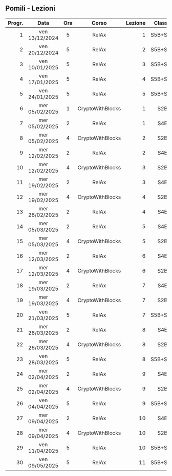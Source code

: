 ## Pomili - Lezioni

|Progr.| Data | Ora | Corso | Lezione | Classe |
|--:|:-:|:-:|:-:|--:|:-:|
|1|ven 13/12/2024|5|RelAx|1|S5B+S5D|
|2|ven 20/12/2024|5|RelAx|2|S5B+S5D|
|3|ven 10/01/2025|5|RelAx|3|S5B+S5D|
|4|ven 17/01/2025|5|RelAx|4|S5B+S5D|
|5|ven 24/01/2025|5|RelAx|5|S5B+S5D|
|6|mer 05/02/2025|1|CryptoWithBlocks|1|S2B|
|7|mer 05/02/2025|2|RelAx|1|S4E|
|8|mer 05/02/2025|4|CryptoWithBlocks|2|S2B|
|9|mer 12/02/2025|2|RelAx|2|S4E|
|10|mer 12/02/2025|4|CryptoWithBlocks|3|S2B|
|11|mer 19/02/2025|2|RelAx|3|S4E|
|12|mer 19/02/2025|4|CryptoWithBlocks|4|S2B|
|13|mer 26/02/2025|2|RelAx|4|S4E|
|14|mer 05/03/2025|2|RelAx|5|S4E|
|15|mer 05/03/2025|4|CryptoWithBlocks|5|S2B|
|16|mer 12/03/2025|2|RelAx|6|S4E|
|17|mer 12/03/2025|4|CryptoWithBlocks|6|S2B|
|18|mer 19/03/2025|2|RelAx|7|S4E|
|19|mer 19/03/2025|4|CryptoWithBlocks|7|S2B|
|20|ven 21/03/2025|5|RelAx|7|S5B+S5D|
|21|mer 26/03/2025|2|RelAx|8|S4E|
|22|mer 26/03/2025|4|CryptoWithBlocks|8|S2B|
|23|ven 28/03/2025|5|RelAx|8|S5B+S5D|
|24|mer 02/04/2025|2|RelAx|9|S4E|
|25|mer 02/04/2025|4|CryptoWithBlocks|9|S2B|
|26|ven 04/04/2025|5|RelAx|9|S5B+S5D|
|27|mer 09/04/2025|2|RelAx|10|S4E|
|28|mer 09/04/2025|4|CryptoWithBlocks|10|S2B|
|29|ven 11/04/2025|5|RelAx|10|S5B+S5D|
|30|ven 09/05/2025|5|RelAx|11|S5B+S5D|


